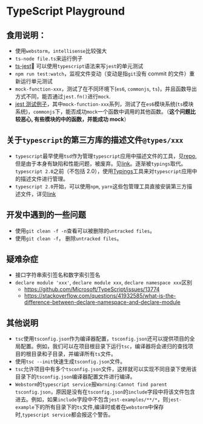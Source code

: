 # TypeScript Playground

## 食用说明：

* 使用`webstorm`，`intellisense`比较强大
* `ts-node file.ts`来运行例子
* [ts-jest](https://github.com/kulshekhar/ts-jest) 可以使用`typescript`语法来写`jest`的单元测试
* `npm run test:watch`，监视文件变动（变动是指`git`没有 commit 的文件）重新运行单元测试
* `mock-function-xxx`，测试了在不同环境下(`es6`, `commonjs`, `ts`)，并且函数导出方式不同，能否通过`jest.fn()`进行`mock`.
* [jest 测试例子](./jest-examples)，其中`mock-function-xxx`系列，测试了在`es6`模块系统(`ts`模块系统)，`commonjs`下，能否成功`mock`一个函数中调用的其他函数。（**这个问题比较恶心, 有些模块的中的函数，并能成功 mock**）

## 关于`typescript`的第三方库的描述文件`@types/xxx`

* `typescript`最早使用`tsd`作为管理`typescript`应用中描述文件的工具，见[repo](https://github.com/DefinitelyTyped/tsd), 但是由于本身有缺陷和性能问题，被废弃。见[link](https://stackoverflow.com/questions/35598876/why-is-tsd-deprecated)。逐渐被`typings`取代。`typescript 2.0`之前（不包括 2.0），使用[Typings](https://github.com/typings/typings)工具来对`typescript`应用中的描述文件进行管理。
* `typescript 2.0`开始，可以使用`npm`, `yarn`这些包管理工具直接安装第三方描述文件，详见[link](https://tslang.cn/docs/handbook/declaration-files/consumption.html)

## 开发中遇到的一些问题

* 使用`git clean -f -n`查看可以被删除的`untracked files`。
* 使用`git clean -f`， 删除`untracked files`。

## 疑难杂症

* 接口字符串索引签名和数字索引签名
* `declare module 'xxx'`, `declare module xxx`, `declare namespace xxx`区别
  * https://github.com/Microsoft/TypeScript/issues/13774
  * https://stackoverflow.com/questions/41932585/what-is-the-difference-between-declare-namespace-and-declare-module

## 其他说明

* `tsc`使用`tsconfig.json`作为编译器配置，`tsconfig.json`还可以提供项目的全局配置。例如，我们可以在项目根目录下运行`tsc`，编译器将会递归的查找项目的根目录和子目录，并编译所有`ts`文件。
* 使用`tsc --init`快速生成`tsconfig.json`文件。
* `tsc`允许项目中有多个`tsconfig.json`文件，这样就可以实现不同目录下使用该目录下的`tsconfig.json`编译器配置文件进行编译。
* `Webstorm`的`typescript service`报`Warning:Cannot find parent tsconfig.json`，原因是没有在`tsconfig.json`的`include`字段中将该文件包含进去。例如，如果`include`字段中不包含`jest-examples/**/*`，则`jest-example`下的所有目录下的`ts`文件,编译时或者在`webstorm`中保存时,`typescript service`都会报这个警告。
